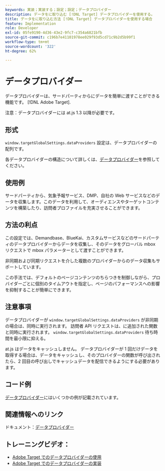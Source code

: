 ```yaml
---
keywords: 実装；実装する；設定；設定；データプロバイダー
description: データをに取り込む [!DNL Target] データプロバイダーを使用する。
title: データをに取り込む方法 [!DNL Target] データプロバイダーを使用する場合
feature: Implementation
role: Developer
exl-id: 05fe9190-4d36-43e2-9fc7-c354a6821bfb
source-git-commit: c196b7e41101978ee029f93d5cd71c9b2d5b99f1
workflow-type: tm+mt
source-wordcount: '322'
ht-degree: 62%

---
```


# データプロバイダー

データプロバイダーは、サードパーティからにデータを簡単に渡すことができる機能です。 [!DNL Adobe Target].

注意：データプロバイダーには at.js 1.3 以降が必要です。

## 形式

`window.targetGlobalSettings.dataProviders` 設定は、データプロバイダーの配列です。

各データプロバイダーの構造について詳しくは、[データプロバイダー](https://developer.adobe.com/target/implement/client-side/atjs/atjs-functions/targetglobalsettings/)を参照してください。

## 使用例

サードパーティから、気象予報サービス、DMP、自社の Web サービスなどのデータを収集します。このデータを利用して、オーディエンスやターゲットコンテンツを構築したり、訪問者プロファイルを充実させることができます。

## 方法の利点

この設定では、Demandbase、BlueKai、カスタムサービスなどのサードパーティのデータプロバイダーからデータを収集し、そのデータをグローバル mbox リクエストで mbox パラメーターとして渡すことができます。

非同期および同期リクエストを介した複数のプロバイダーからのデータ収集もサポートしています。

この手法では、デフォルトのページコンテンツのちらつきを制御しながら、プロバイダーごとに個別のタイムアウトを指定し、ページのパフォーマンスへの影響を抑制することが簡単にできます。

## 注意事項

データプロバイダーが `window.targetGlobalSettings.dataProviders` が非同期の場合は、同時に実行されます。 訪問者 API リクエストは、に追加された関数と同時に実行されます。 `window.targetGlobalSettings.dataProviders` 待ち時間を最小限に抑える。

at.js はデータをキャッシュしません。 データプロバイダーが 1 回だけデータを取得する場合は、データをキャッシュし、そのプロバイダーの関数が呼び出されたら、2 回目の呼び出しでキャッシュデータを配信できるようにする必要があります。

## コード例

[データプロバイダー](https://developer.adobe.com/target/implement/client-side/atjs/atjs-functions/targetglobalsettings/)にはいくつかの例が記載されています。

## 関連情報へのリンク

ドキュメント：[データプロバイダー](https://developer.adobe.com/target/implement/client-side/atjs/atjs-functions/targetglobalsettings/)

## トレーニングビデオ：

* [Adobe Target でのデータプロバイダーの使用](https://helpx.adobe.com/jp/target/kt/using/dataProviders-atjs-feature-video-use.html)
* [Adobe Target でのデータプロバイダーの実装](https://helpx.adobe.com/jp/target/kt/using/dataProviders-atjs-technical-video-implement.html)
